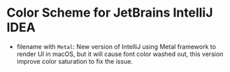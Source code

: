 # Color Scheme for JetBrains IntelliJ IDEA

- filename with `Metal`: New version of IntelliJ using Metal framework to render UI in macOS, but it will cause font color washed out, this version improve color saturation to fix the issue. 
